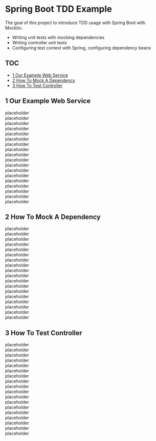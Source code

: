 Spring Boot TDD Example
=======================
The goal of this project to introduce TDD usage with Spring Boot with Mockito. 

- Writing unit tests with mocking dependencies
- Writing controller unit tests
- Configuring test context with Spring, configuring dependency beans

TOC
---
- [1 Our Example Web Service](#1-our-example-web-service) <br/>
- [2 How To Mock A Dependency](#2-how-to-mock-a-dependency) <br/>
- [3 How To Test Controller](#3-how-to-test-controller) <br/>

1 Our Example Web Service
-------------------------
placeholder<br/>
placeholder<br/>
placeholder<br/>
placeholder<br/>
placeholder<br/>
placeholder<br/>
placeholder<br/>
placeholder<br/>
placeholder<br/>
placeholder<br/>
placeholder<br/>
placeholder<br/>
placeholder<br/>
placeholder<br/>
placeholder<br/>
placeholder<br/>
placeholder<br/>
placeholder<br/>

2 How To Mock A Dependency
--------------------------
placeholder<br/>
placeholder<br/>
placeholder<br/>
placeholder<br/>
placeholder<br/>
placeholder<br/>
placeholder<br/>
placeholder<br/>
placeholder<br/>
placeholder<br/>
placeholder<br/>
placeholder<br/>
placeholder<br/>
placeholder<br/>
placeholder<br/>
placeholder<br/>
placeholder<br/>
placeholder<br/>

3 How To Test Controller
------------------------
placeholder<br/>
placeholder<br/>
placeholder<br/>
placeholder<br/>
placeholder<br/>
placeholder<br/>
placeholder<br/>
placeholder<br/>
placeholder<br/>
placeholder<br/>
placeholder<br/>
placeholder<br/>
placeholder<br/>
placeholder<br/>
placeholder<br/>
placeholder<br/>
placeholder<br/>
placeholder<br/>